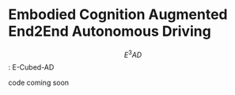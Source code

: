 # Embodied Cognition Augmented End2End Autonomous Driving

$$E^3AD$$: E-Cubed-AD



code coming soon